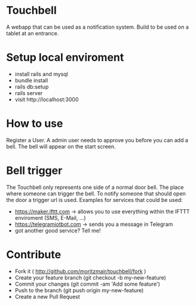 # Touchbell
A webapp that can be used as a notification system. Build to be used on a tablet at an entrance.

# Setup local enviroment
* install rails and mysql
* bundle install
* rails db:setup
* rails server
* visit http://localhost:3000

# How to use
Register a User. A admin user needs to approve you before you can add a bell. The bell will appear on the start screen.

# Bell trigger
The Touchbell only represents one side of a normal door bell. The place where someone can trigger the bell.
To notify someone that should open the door a trigger url is used.
Examples for services that could be used:
* https://maker.ifttt.com -> allows you to use everything within the IFTTT enviroment (SMS, E-Mail, ...)
* https://telegramiotbot.com -> sends you a message in Telegram
* got another good service? Tell me!

# Contribute
* Fork it ( http://github.com/moritzmair/touchbell/fork )
* Create your feature branch (git checkout -b my-new-feature)
* Commit your changes (git commit -am 'Add some feature')
* Push to the branch (git push origin my-new-feature)
* Create a new Pull Request
